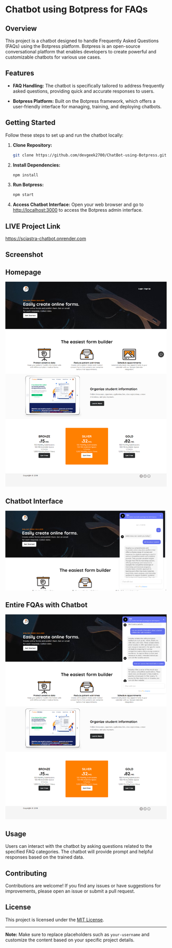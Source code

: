 # Chatbot using Botpress for FAQs

## Overview

This project is a chatbot designed to handle Frequently Asked Questions (FAQs) using the Botpress platform. Botpress is an open-source conversational platform that enables developers to create powerful and customizable chatbots for various use cases.

## Features

- **FAQ Handling:** The chatbot is specifically tailored to address frequently asked questions, providing quick and accurate responses to users.

- **Botpress Platform:** Built on the Botpress framework, which offers a user-friendly interface for managing, training, and deploying chatbots.


## Getting Started

Follow these steps to set up and run the chatbot locally:


1. **Clone Repository:**
   ```bash
   git clone https://github.com/devgeek2700/ChatBot-using-Botpress.git
   ```

2. **Install Dependencies:**
   ```bash
   npm install
   ```

3. **Run Botpress:**
   ```bash
   npm start
   ```

4. **Access Chatbot Interface:**
   Open your web browser and go to [http://localhost:3000](http://localhost:3000) to access the Botpress admin interface.

## LIVE Project Link
https://sciastra-chatbot.onrender.com

## Screenshot

## Homepage 

![App Screenshot](https://github.com/devgeek2700/ChatBot-using-Botpress/blob/master/src/Output/o1.png?raw=true)

## Chatbot Interface

![App Screenshot](https://github.com/devgeek2700/ChatBot-using-Botpress/blob/master/src/Output/o2.png?raw=true)

## Entire FQAs with Chatbot

![App Screenshot](https://github.com/devgeek2700/ChatBot-using-Botpress/blob/master/src/Output/o3.png?raw=true)


## Usage

Users can interact with the chatbot by asking questions related to the specified FAQ categories. The chatbot will provide prompt and helpful responses based on the trained data.

## Contributing

Contributions are welcome! If you find any issues or have suggestions for improvements, please open an issue or submit a pull request.

## License

This project is licensed under the [MIT License](LICENSE).

---

**Note:** Make sure to replace placeholders such as `your-username` and customize the content based on your specific project details.
